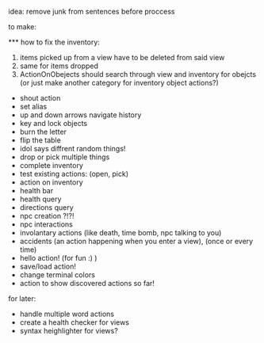 idea:
    remove junk from sentences before proccess

to make:

*** how to fix the inventory:
1. items picked up from a view have to be deleted from said view
2. same for items dropped
3. ActionOnObejects should search through view and inventory for obejcts
(or just make another category for inventory object actions?)

- shout action
- set alias
- up and down arrows navigate history
- key and lock objects
- burn the letter
- flip the table
- idol says diffrent random things!
- drop or pick multiple things
- complete inventory
- test existing actions: (open, pick)
- action on inventory
- health bar
- health query
- directions query
- npc creation ?!?!
- npc interactions
- involantary actions (like death, time bomb, npc talking to you)
- accidents (an action happening when you enter a view), (once or every time)
- hello action! (for fun :) )
- save/load action!
- change terminal colors
- action to show discovered actions so far!

for later:
- handle multiple word actions
- create a health checker for views
- syntax heighlighter for views?
